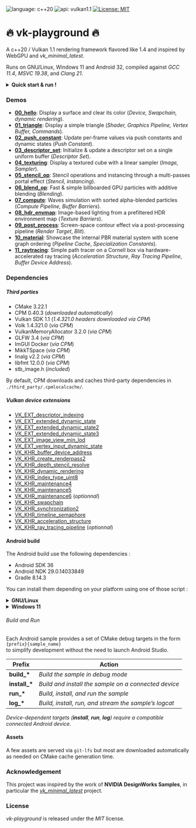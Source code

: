 ![language: c++20](https://img.shields.io/badge/c++-20-blue.svg)
![api: vulkan1.1](https://img.shields.io/badge/vulkan-1.1-red.svg)
[![License: MIT](https://img.shields.io/badge/License-MIT-yellow.svg)](https://opensource.org/licenses/MIT)

# :fire: vk-playground :fire:

A c++20 / Vulkan 1.1 rendering framework flavored like 1.4 and inspired by WebGPU and _vk_minimal_latest_.

Runs on GNU/Linux, Windows 11 and Android 32, compiled against _GCC 11.4_, _MSVC 19.38_, and _Clang 21_.

<details>
  <summary><strong>Quick start & run !</strong></summary>

```bash
# [Optional] Retrieve system build dependencies with Synaptic.
# sudo apt install git git-lfs build-essential cmake vulkan-sdk

# [Optionnal] Specify the ANDROID_SDK path to create Android targets.
# export ANDROID_SDK=~/Android/Sdk

# Clone the repository.
git clone https://github.com/tcoppex/vk-playground
cd vk-playground

# Build.
cmake . -B build -DCMAKE_BUILD_TYPE=Release
cmake --build build --config Release

# Run the first sample.
./bin/00_hello

# [Optionnal] Build & Run an Android sample on a connected device.
# cmake --build build --target run_aloha
```

</details>


### Demos

* **[00_hello](samples/desktop/00_hello)**: Display a surface and clear its color (_Device, Swapchain, dynamic rendering_).
* **[01_triangle](samples/desktop/01_triangle)**: Display a simple triangle (_Shader, Graphics Pipeline, Vertex Buffer, Commands_).
* **[02_push_constant](samples/desktop/02_push_constant)**: Update per-frame values via push constants and dynamic states (_Push Constant_).
* **[03_descriptor_set](samples/desktop/03_descriptor_set)**: Initialize & update a descriptor set on a single uniform buffer (_Descriptor Set_).
* **[04_texturing](samples/desktop/04_texturing)**: Display a textured cube with a linear sampler (_Image, Sampler_).
* **[05_stencil_op](samples/desktop/05_stencil_op)**: Stencil operations and instancing through a multi-passes portal effect (_Stencil, instancing_).
* **[06_blend_op](samples/desktop/06_blend_op)**: Fast & simple billboarded GPU particles with additive blending (_Blending_).
* **[07_compute](samples/desktop/07_compute)**: Waves simulation with sorted alpha-blended particles (_Compute Pipeline, Buffer Barriers_).
* **[08_hdr_envmap](samples/desktop/08_hdr_envmap)**: Image-based lighting from a prefiltered HDR environment map (_Texture Barriers_).
* **[09_post_process](samples/desktop/09_post_process)**: Screen-space contour effect via a post-processing pipeline (_Render Target_, _Blit_).
* **[10_material](samples/desktop/10_material)**: Showcase the internal PBR material system with scene graph ordering (_Pipeline Cache_, _Specialization Constants_).
* **[11_raytracing](samples/desktop/11_raytracing)**: Simple path tracer on a Cornell box via hardware-accelerated ray tracing (_Acceleration Structure_, _Ray Tracing Pipeline_, _Buffer Device Address_).

### Dependencies

##### Third parties

 * CMake 3.22.1
 * CPM 0.40.3 (_downloaded automatically_)
 * Vulkan SDK 1.1 (_1.4.321.0 headers downloaded via CPM_)
 * Volk 1.4.321.0 (_via CPM_)
 * VulkanMemoryAllocator 3.2.0 (_via CPM_)
 * GLFW 3.4 (_via CPM_)
 * ImGUI Docker (_via CPM_)
 * MikkTSpace (_via CPM_)
 * linalg v2.2 (_via CPM_)
 * libfmt 12.0.0 (_via CPM_)
 * stb_image.h (_included_)

By default, CPM downloads and caches third-party dependencies in `./third_party/.cpmlocalcache/`.

##### Vulkan device extensions

* [VK_EXT_descriptor_indexing](https://registry.khronos.org/vulkan/specs/latest/man/html/VK_EXT_descriptor_indexing.html)
* [VK_EXT_extended_dynamic_state](https://registry.khronos.org/vulkan/specs/latest/man/html/VK_EXT_extended_dynamic_state.html)
* [VK_EXT_extended_dynamic_state2](https://registry.khronos.org/vulkan/specs/latest/man/html/VK_EXT_extended_dynamic_state2.html)
* [VK_EXT_extended_dynamic_state3](https://registry.khronos.org/vulkan/specs/latest/man/html/VK_EXT_extended_dynamic_state3.html)
* [VK_EXT_image_view_min_lod](https://registry.khronos.org/vulkan/specs/latest/man/html/VK_EXT_image_view_min_lod.html)
* [VK_EXT_vertex_input_dynamic_state](https://registry.khronos.org/vulkan/specs/latest/man/html/VK_EXT_vertex_input_dynamic_state.html)
* [VK_KHR_buffer_device_address]( https://registry.khronos.org/vulkan/specs/latest/man/html/VK_KHR_buffer_device_address.html)
* [VK_KHR_create_renderpass2](https://registry.khronos.org/vulkan/specs/latest/man/html/VK_KHR_create_renderpass2.html)
* [VK_KHR_depth_stencil_resolve](https://registry.khronos.org/vulkan/specs/latest/man/html/VK_KHR_depth_stencil_resolve.html)
* [VK_KHR_dynamic_rendering](https://registry.khronos.org/vulkan/specs/latest/man/html/VK_KHR_dynamic_rendering.html)
* [VK_KHR_index_type_uint8](https://registry.khronos.org/vulkan/specs/latest/man/html/VK_KHR_index_type_uint8.html)
* [VK_KHR_maintenance4](https://registry.khronos.org/vulkan/specs/latest/man/html/VK_KHR_maintenance4.html)
* [VK_KHR_maintenance5](https://registry.khronos.org/vulkan/specs/latest/man/html/VK_KHR_maintenance5.html)
* [VK_KHR_maintenance6](https://registry.khronos.org/vulkan/specs/latest/man/html/VK_KHR_maintenance6.html) (_optionnal_)
* [VK_KHR_swapchain](https://registry.khronos.org/vulkan/specs/latest/man/html/VK_KHR_swapchain.html)
* [VK_KHR_synchronization2](https://registry.khronos.org/vulkan/specs/latest/man/html/VK_KHR_synchronization2.html)
* [VK_KHR_timeline_semaphore](https://registry.khronos.org/vulkan/specs/latest/man/html/VK_KHR_timeline_semaphore.html)
* [VK_KHR_acceleration_structure](https://registry.khronos.org/vulkan/specs/latest/man/html/VK_KHR_acceleration_structure.html)
* [VK_KHR_ray_tracing_pipeline](https://registry.khronos.org/vulkan/specs/latest/man/html/VK_KHR_ray_tracing_pipeline.html) (_optionnal_)

#### Android build

The Android build use the following dependencies :

 * Android SDK 36
 * Android NDK 29.0.14033849
 * Gradle 8.14.3

You can install them depending on your platform using one of those script :

<details>
  <summary><strong>GNU/Linux</strong></summary>

```bash
# Install tools and the JDK
sudo apt-get install -y unzip wget openjdk-17-jdk

# Setup ANDROID_SDK
export ANDROID_SDK=$HOME/Android
mkdir $ANDROID_SDK && cd $ANDROID_SDK

# Download & install Android SDK Command-line Tools 12.0.
wget https://dl.google.com/android/repository/commandlinetools-linux-11076708_latest.zip
unzip commandlinetools-linux-11076708_latest.zip -d cmdline-tools
mv cmdline-tools/cmdline-tools cmdline-tools/latest
export PATH=$ANDROID_SDK/cmdline-tools/latest/bin:$ANDROID_SDK/platform-tools:$PATH

# Install dependencies.
sdkmanager "platforms;android-36" "platform-tools" "build-tools;36.0.0" "ndk;29.0.14033849"
```
</details>

<details>
  <summary><strong>Windows 11</strong></summary>

```bash
# Install JDK manually on Windows (eg. Temurin 17)

# Setup ANDROID_SDK
export ANDROID_SDK=$HOME/Android
mkdir -p $ANDROID_SDK && cd $ANDROID_SDK

# Download & install Android SDK Command-line Tools 12.0.
curl -O https://dl.google.com/android/repository/commandlinetools-win-11076708_latest.zip
unzip commandlinetools-win-11076708_latest.zip -d cmdline-tools
mv cmdline-tools/cmdline-tools cmdline-tools/latest
export PATH=$ANDROID_SDK/cmdline-tools/latest/bin:$ANDROID_SDK/platform-tools:$PATH

# Install dependencies.
sdkmanager "platforms;android-36" "platform-tools" "build-tools;36.0.0" "ndk;29.0.14033849"
```
</details>

###### Build and Run

Each Android sample provides a set of CMake debug targets in the form `{prefix}{sample_name}`  
to simplify development without the need to launch Android Studio.

| Prefix         | Action                                                  |
|----------------|---------------------------------------------------------|
| **build_\***   | _Build the sample in debug mode_                        |
| **install_\*** | _Build and install the sample on a connected device_    |
| **run_\***     | _Build, install, and run the sample_                    |
| **log_\***     | _Build, install, run, and stream the sample’s logcat_   |

_Device-dependent targets (**install**, **run**, **log**) require a compatible connected Android device._

#### Assets

A few assets are served via `git-lfs` but most are downloaded automatically
as needed on CMake cache generation time.

### Acknowledgement

This project was inspired by the work of **NVIDIA DesignWorks Samples**, in particular the _[vk_minimal_latest](https://github.com/nvpro-samples/vk_minimal_latest)_ project.

### License

*vk-playground* is released under the *MIT* license.
